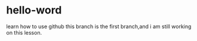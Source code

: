 # hello-word
learn how to use github
this branch is the first branch,and i am still working on this lesson.
